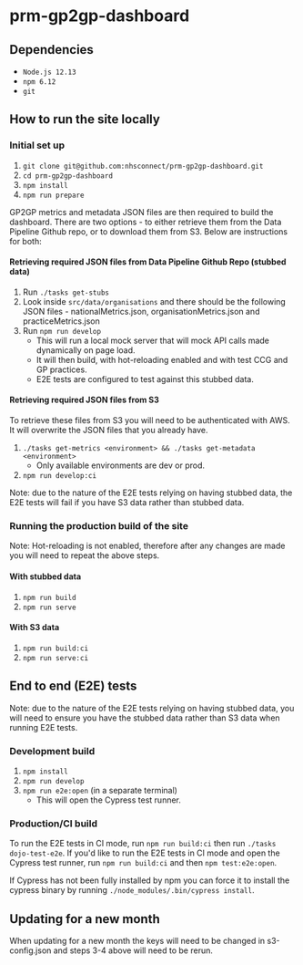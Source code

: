 # prm-gp2gp-dashboard

## Dependencies

- `Node.js 12.13`
- `npm 6.12`
- `git`

## How to run the site locally

### Initial set up

1. `git clone git@github.com:nhsconnect/prm-gp2gp-dashboard.git`
2. `cd prm-gp2gp-dashboard`
3. `npm install`
4. `npm run prepare`

GP2GP metrics and metadata JSON files are then required to build the dashboard. There are two options - to either retrieve them from the Data Pipeline Github repo, or to download them from S3. Below are instructions for both:

#### Retrieving required JSON files from Data Pipeline Github Repo (stubbed data)

1. Run `./tasks get-stubs`
2. Look inside `src/data/organisations` and there should be the following JSON files - nationalMetrics.json, organisationMetrics.json and practiceMetrics.json
3. Run `npm run develop`
   - This will run a local mock server that will mock API calls made dynamically on page load.
   - It will then build, with hot-reloading enabled and with test CCG and GP practices.
   - E2E tests are configured to test against this stubbed data.

#### Retrieving required JSON files from S3

To retrieve these files from S3 you will need to be authenticated with AWS. It will overwrite the JSON files that you already have.

1. `./tasks get-metrics <environment> && ./tasks get-metadata <environment>`
   - Only available environments are dev or prod.
2. `npm run develop:ci`

Note: due to the nature of the E2E tests relying on having stubbed data, the E2E tests will fail if you have S3 data rather than stubbed data.

### Running the production build of the site

Note: Hot-reloading is not enabled, therefore after any changes are made you will need to repeat the above steps.

#### With stubbed data

1. `npm run build`
2. `npm run serve`

#### With S3 data

1. `npm run build:ci`
2. `npm run serve:ci`

## End to end (E2E) tests

Note: due to the nature of the E2E tests relying on having stubbed data, you will need to ensure you have the stubbed data rather than S3 data when running E2E tests.

### Development build

1. `npm install`
2. `npm run develop`
3. `npm run e2e:open` (in a separate terminal)
   - This will open the Cypress test runner.

### Production/CI build

To run the E2E tests in CI mode, run `npm run build:ci` then run `./tasks dojo-test-e2e`. If you'd like to run the E2E tests in CI mode and open the Cypress test runner, run `npm run build:ci` and then `npm test:e2e:open`.

If Cypress has not been fully installed by npm you can force it to install the cypress binary by running `./node_modules/.bin/cypress install`.

## Updating for a new month

When updating for a new month the keys will need to be changed in s3-config.json and steps 3-4 above will need to be rerun.
